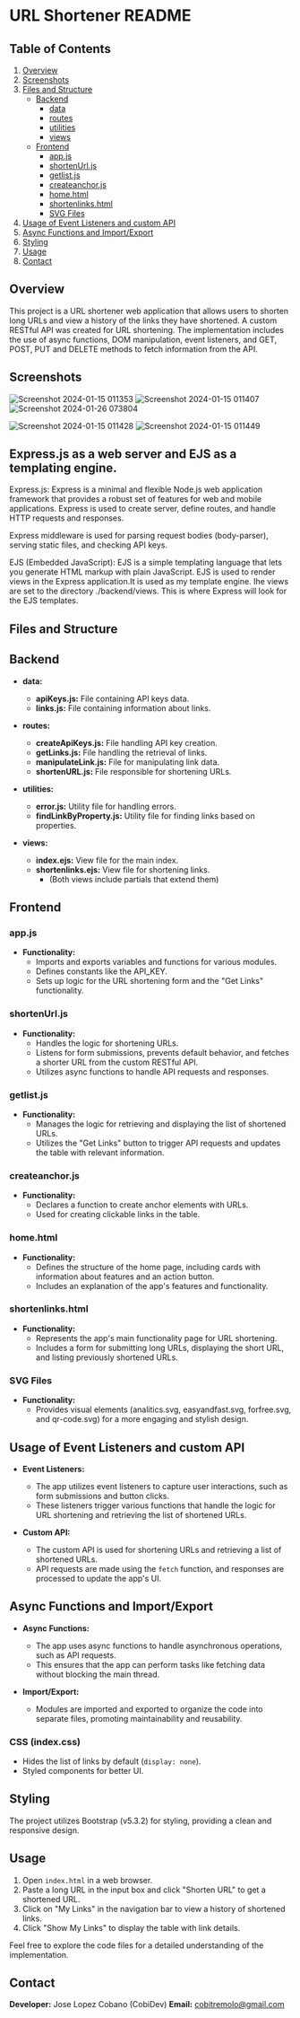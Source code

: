 # URL Shortener README

## Table of Contents
1. [Overview](#overview)
2. [Screenshots](#screenshots)
3. [Files and Structure](#files-and-structure)
    - [Backend](#backend)
        - [data](#data)
        - [routes](#routes)
        - [utilities](#utilities)
        - [views](#views)
    - [Frontend](#frontend)
        - [app.js](#appjs)
        - [shortenUrl.js](#shortenurljs)
        - [getlist.js](#getlistjs)
        - [createanchor.js](#createanchorjs)
        - [home.html](#homehtml)
        - [shortenlinks.html](#shortenlinkshtml)
        - [SVG Files](#svg-files)
4. [Usage of Event Listeners and custom API](#usage-of-event-listeners-and-custom-api)
5. [Async Functions and Import/Export](#async-functions-and-importexport)
6. [Styling](#styling)
7. [Usage](#usage)
8. [Contact](#contact)

## Overview

This project is a URL shortener web application that allows users to shorten long URLs and view a history of the links they have shortened. A custom RESTful API was created  for URL shortening. The implementation includes the use of async functions, DOM manipulation, event listeners, and GET, POST, PUT and DELETE methods to fetch information from the API.
## Screenshots
![Screenshot 2024-01-15 011353](https://github.com/josecobi/url-shortener/assets/58313777/c000a1dd-b750-40ca-8f8b-f305d84540c6)
![Screenshot 2024-01-15 011407](https://github.com/josecobi/url-shortener/assets/58313777/92750b44-44f9-41a8-b662-6c555b5180c2)
![Screenshot 2024-01-26 073804](https://github.com/josecobi/urlShortener-with-custom-RESTful-API/assets/58313777/c8df39b3-9301-4fce-a287-560f3eefec31)

![Screenshot 2024-01-15 011428](https://github.com/josecobi/url-shortener/assets/58313777/7ec70ca0-4bab-4592-bde1-52cacc0accbe)
![Screenshot 2024-01-15 011449](https://github.com/josecobi/url-shortener/assets/58313777/0ebdd57f-e9c0-4f44-8d91-7e47e6c22f0c)

## Express.js as a web server and EJS as a templating engine.

Express.js: Express is a minimal and flexible Node.js web application framework that provides a robust set of features for web and mobile applications. Express is used to create server, define routes, and handle HTTP requests and responses.

Express middleware is used for parsing request bodies (body-parser), serving static files, and checking API keys.

EJS (Embedded JavaScript): EJS is a simple templating language that lets you generate HTML markup with plain JavaScript. EJS is used to render views in the Express application.It is used as my template engine. Ihe views are set to the directory ./backend/views. This is where Express will look for the EJS templates.

## Files and Structure

## Backend
- **data:**
  - **apiKeys.js:** File containing API keys data.
  - **links.js:** File containing information about links.

- **routes:**
  - **createApiKeys.js:** File handling API key creation.
  - **getLinks.js:** File handling the retrieval of links.
  - **manipulateLink.js:** File for manipulating link data.
  - **shortenURL.js:** File responsible for shortening URLs.

- **utilities:**
  - **error.js:** Utility file for handling errors.
  - **findLinkByProperty.js:** Utility file for finding links based on properties.

- **views:**
  - **index.ejs:** View file for the main index.
  - **shortenlinks.ejs:** View file for shortening links.
    - (Both views include partials that extend them)

## Frontend
### app.js

- **Functionality:**
  - Imports and exports variables and functions for various modules.
  - Defines constants like the API_KEY.
  - Sets up logic for the URL shortening form and the "Get Links" functionality.

### shortenUrl.js

- **Functionality:**
  - Handles the logic for shortening URLs.
  - Listens for form submissions, prevents default behavior, and fetches a shorter URL from the custom RESTful API.
  - Utilizes async functions to handle API requests and responses.

### getlist.js

- **Functionality:**
  - Manages the logic for retrieving and displaying the list of shortened URLs.
  - Utilizes the "Get Links" button to trigger API requests and updates the table with relevant information.

### createanchor.js

- **Functionality:**
  - Declares a function to create anchor elements with URLs.
  - Used for creating clickable links in the table.

### home.html

- **Functionality:**
  - Defines the structure of the home page, including cards with information about features and an action button.
  - Includes an explanation of the app's features and functionality.

### shortenlinks.html

- **Functionality:**
  - Represents the app's main functionality page for URL shortening.
  - Includes a form for submitting long URLs, displaying the short URL, and listing previously shortened URLs.

### SVG Files

- **Functionality:**
  - Provides visual elements (analitics.svg, easyandfast.svg, forfree.svg, and qr-code.svg) for a more engaging and stylish design.

## Usage of Event Listeners and custom API

- **Event Listeners:**
  - The app utilizes event listeners to capture user interactions, such as form submissions and button clicks.
  - These listeners trigger various functions that handle the logic for URL shortening and retrieving the list of shortened URLs.

- **Custom API:**
  - The custom API is used for shortening URLs and retrieving a list of shortened URLs.
  - API requests are made using the `fetch` function, and responses are processed to update the app's UI.

## Async Functions and Import/Export

- **Async Functions:**
  - The app uses async functions to handle asynchronous operations, such as API requests.
  - This ensures that the app can perform tasks like fetching data without blocking the main thread.

- **Import/Export:**
  - Modules are imported and exported to organize the code into separate files, promoting maintainability and reusability.


### CSS (index.css)

- Hides the list of links by default (`display: none`).
- Styled components for better UI.

## Styling

The project utilizes Bootstrap (v5.3.2) for styling, providing a clean and responsive design.

## Usage

1. Open `index.html` in a web browser.
2. Paste a long URL in the input box and click "Shorten URL" to get a shortened URL.
3. Click on "My Links" in the navigation bar to view a history of shortened links.
4. Click "Show My Links" to display the table with link details.

Feel free to explore the code files for a detailed understanding of the implementation.

## Contact

**Developer:** Jose Lopez Cobano (CobiDev) 
**Email:** cobitremolo@gmail.com 
